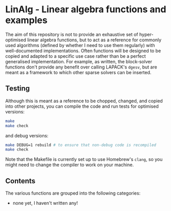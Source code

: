 # LinAlg - Linear algebra functions and examples

The aim of this repository is not to provide an exhaustive set of
hyper-optimised linear algebra functions, but to act as a reference for commonly
used algorithms (defined by whether I need to use them regularly) with
well-documented implementations. Often functions will be designed to be copied
and adapted to a specific use case rather than be a perfect generalised
implementation. For example, as written, the block-solver functions don't
provide any benefit over calling LAPACK's `dgesv`, but are meant as a framework
to which other sparse solvers can be inserted.


## Testing
Although this is meant as a reference to be chopped, changed, and copied
into other projects, you can compile the code and run tests for optimised
versions:

```bash
make
make check
```

and debug versions:

```bash
make DEBUG=1 rebuild # to ensure that non-debug code is recompiled
make check
```

Note that the Makefile is currently set up to use Homebrew's `clang`, so you 
might need to change the compiler to work on your machine.

## Contents
The various functions are grouped into the following categories:

* none yet, I haven't written any!

